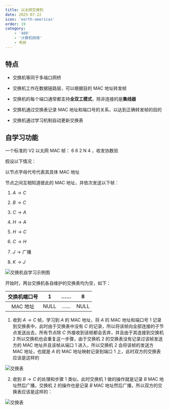 ```yaml
---
title: 以太网交换机
date: 2025-07-22
icon: 'earth-americas'
order: 19
category: 
    - '408'
    - '计算机网络'
    - 考研
---
```


## 特点

- 交换机等同于多端口网桥

- 交换机工作在数据链路层，可以根据目的 MAC 地址转发帧

- 交换机的每个端口通常都支持**全双工模式**，除非连接的是**集线器**

- 交换机通过交换表记录 MAC 地址和端口号的关系，以达到正确转发帧的目的

- 交换机通过学习机制自动更新交换表

## 自学习功能

一个标准的 V2 以太网 MAC 帧： 6 6 2 N 4 ，收发协数验

假设以下情况：

以节点字母代号代表其具体 MAC 地址

节点之间互相知道彼此的 MAC 地址，并依次发送以下帧：

1. $A \rightarrow C$

2. $B \rightarrow C$

3. $C \rightarrow A$

4. $H \rightarrow A$

5. $H \rightarrow C$

6. $C \rightarrow H$

7. $J \rightarrow \text{广播}$

8. $K \rightarrow J$

![交换机自学习示例图](https://store.s1r0ko.top/svg/m_cn_19_1_ver_1.svg)

开始时，两台交换机各自维护的交换表均为空，如下：

| 交换机端口号 | 1 | …… | 8 |
| :---: | :---: | :---: | :---: |
| MAC 地址 | NULL | …… | NULL |

1. 收到 $A \rightarrow C$ 帧，学习到 $A$ 的 MAC 地址，将 $A$ 的 MAC 地址和端口号 $1$ 记录到交换表中，此时由于交换表中没有 $C$ 的记录，所以将该帧向全部连接的子节点发送出去，所有节点除 $C$ 外接收到该帧都会丢弃，并且由于其连接到交换机 2 所以交换机也会重复这一步骤，由于交换机 2 的交换表没有记录过该帧发送方的 MAC 地址并且该帧从端口 1 进入，所以交换机 2 会将该帧的发送方 MAC 地址，也就是 $A$ 的 MAC 地址映射记录到端口 1 上，此时双方的交换表应该是这样的

![交换表](https://store.s1r0ko.top/svg/m_cn_19_2_ver_1.svg)

2. 收到 $B \rightarrow C$ 的处理和步骤 1 类似，此时交换机 1 做的操作就是记录 $B$ MAC 地址然后广播，交换机 2 的操作也是记录 $B$ MAC 地址然后广播，所以双方的交换表应该是这样的：

![交换表](https://store.s1r0ko.top/svg/m_cn_19_3_ver_1.svg)





